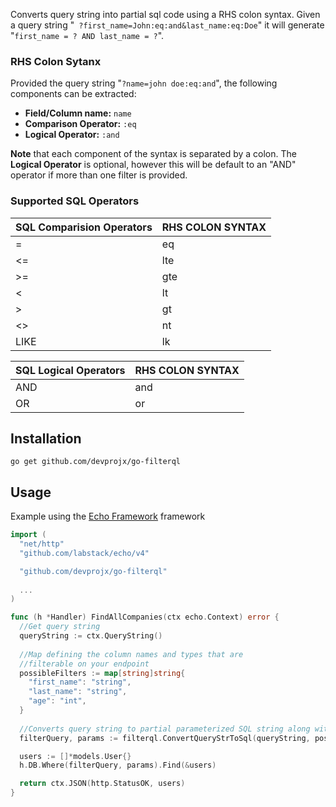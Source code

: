 
Converts query string into partial sql code using a RHS colon syntax.
Given a query string "``` ?first_name=John:eq:and&last_name:eq:Doe```"
it will generate "```first_name = ? AND last_name = ?```".

### RHS Colon Sytanx

Provided the query string "```?name=john doe:eq:and```", the following components can be extracted:


- **Field/Column name:** ```name```
- **Comparison Operator:** ```:eq```
- **Logical Operator:** ```:and```

**Note** that each component of the syntax is separated by a colon. The **Logical Operator** is optional, however this will be default to an "AND" operator if more than one filter is provided.

### Supported SQL Operators

SQL Comparision Operators   | RHS COLON SYNTAX 
----------------------------|------------------
=                           | eq               
<=                          | lte              
>=                          | gte              
<                           | lt               
>                           | gt               
<>                          | nt           
LIKE                        | lk          


SQL Logical Operators | RHS COLON SYNTAX 
----------------------|------------------
AND                   | and               
OR                    | or     


## Installation
```
go get github.com/devprojx/go-filterql
```
         
   
## Usage

Example using the [Echo Framework](https://echo.labstack.com/guide) framework

```go
import (
  "net/http"
  "github.com/labstack/echo/v4"

  "github.com/devprojx/go-filterql"
  
  ...
)

func (h *Handler) FindAllCompanies(ctx echo.Context) error {
  //Get query string
  queryString := ctx.QueryString()
  
  //Map defining the column names and types that are 
  //filterable on your endpoint
  possibleFilters := map[string]string{
    "first_name": "string",
    "last_name": "string",
    "age": "int",
  }
  
  //Converts query string to partial parameterized SQL string along with parameters
  filterQuery, params := filterql.ConvertQueryStrToSql(queryString, possibleFilters)

  users := []*models.User{}
  h.DB.Where(filterQuery, params).Find(&users)

  return ctx.JSON(http.StatusOK, users)
}
```